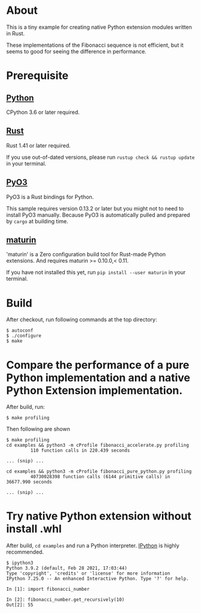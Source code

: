 # About

This is a tiny example for creating native Python extension modules written in Rust.

These implementations of the Fibonacci sequence is not efficient, but it seems to good for seeing the difference in performance.

# Prerequisite

## [Python](https://www.python.org/downloads/)

CPython 3.6 or later required.


## [Rust](https://www.rust-lang.org/tools/install)

Rust 1.41 or later required.

If you use out-of-dated versions, please run `rustup check && rustup update` in your terminal.

## [PyO3](https://github.com/PyO3/pyo3)

PyO3 is a Rust bindings for Python.

This sample requires version 0.13.2 or later but you might not to need to install PyO3 manually.
Because PyO3 is automatically pulled and prepared by `cargo` at building time.


## [maturin](https://github.com/PyO3/maturin)

'maturin' is a Zero configuration build tool for Rust-made Python extensions.
And requires maturin >= 0.10.0,< 0.11.

If you have not installed this yet, run `pip install --user maturin` in your terminal.


# Build

After checkout, run following commands at the top directory:

```shell
$ autoconf
$ ./configure
$ make
```

# Compare the performance of a pure Python implementation and a native Python Extension implementation.

After build, run:

```shell
$ make profiling
```

Then following are shown

```shell
$ make profiling
cd examples && python3 -m cProfile fibonacci_accelerate.py profiling
         110 function calls in 220.439 seconds

... (snip) ...

cd examples && python3 -m cProfile fibonacci_pure_python.py profiling
         40730028398 function calls (6144 primitive calls) in 36677.990 seconds

... (snip) ...
```


# Try native Python extension without install .whl

After build, `cd examples` and run a Python interpreter.
[IPython](https://pypi.org/project/ipython/) is highly recommended.

```ipython
$ ipython3
Python 3.9.2 (default, Feb 28 2021, 17:03:44) 
Type 'copyright', 'credits' or 'license' for more information
IPython 7.25.0 -- An enhanced Interactive Python. Type '?' for help.

In [1]: import fibonacci_number

In [2]: fibonacci_number.get_recursively(10)
Out[2]: 55
```
